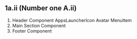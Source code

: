 ## 1a.ii (Number one A.ii) ##

1. Header Component
    AppsLauncherIcon
    Avatar
    MenuItem
2. Main Section Component
3. Footer Component